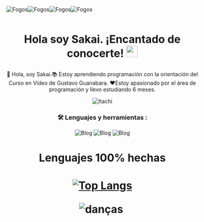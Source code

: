 ![Fogos](https://i.gifer.com/origin/c5/c57eb9be66e9905616a2d7f5a723ed03_w200.webp)![Fogos](https://i.gifer.com/origin/c5/c57eb9be66e9905616a2d7f5a723ed03_w200.webp)![Fogos](https://i.gifer.com/origin/c5/c57eb9be66e9905616a2d7f5a723ed03_w200.webp)![Fogos](https://i.gifer.com/origin/c5/c57eb9be66e9905616a2d7f5a723ed03_w200.webp)



<div id="badges" align="center">
<img decoding="async" src="https://visitor-badge-reloaded.herokuapp.com/badge?page_id=noelianav91.noelianav91&color=00cf00" alt=""/>


    
<h1>
    
  Hola soy Sakai. ¡Encantado de conocerte!
  <img decoding="async" src="https://media.giphy.com/media/hvRJCLFzcasrR4ia7z/giphy.gif" width="30px"/>
</h1>


👋 Hola, soy Sakai.📚 Estoy aprendiendo programación con la orientación del Curso en Vídeo de Gustavo Guanabara. ❤️Estoy apasionado por el área de programación y llevo estudiando 6 meses.

![Itachi](https://i.gifer.com/origin/f1/f15f8eb62d7e7cad9d365b9292922fa8_w200.webp) 

### :hammer_and_wrench: Lenguajes y herramientas :

![Blog](https://img.shields.io/badge/HTML5-E34F26?style=for-the-badge&logo=html5&logoColor=white) ![Blog](https://img.shields.io/badge/CSS3-1572B6?style=for-the-badge&logo=css3&logoColor=white) ![Blog](https://img.shields.io/badge/Python-14354C?style=for-the-badge&logo=python&logoColor=white)


<div id="badges" align="center">
 <h1>Lenguajes 100% hechas <h1>
   
[![Top Langs](https://github-readme-stats.vercel.app/api/top-langs/?username=noelianav91&layout=compact&theme=vision-friendly-dark)](https://github.com/anuraghazra/github-readme-stats) 


![danças](https://i.gifer.com/origin/a4/a4ce6076f49d4f358a2f7cd5fa35c7f1_w200.webp) ![]() 






                                                                                                                                            
